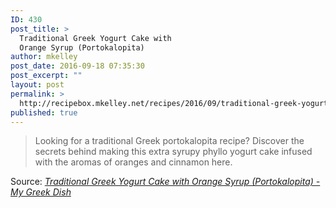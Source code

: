 ```yaml
---
ID: 430
post_title: >
  Traditional Greek Yogurt Cake with
  Orange Syrup (Portokalopita)
author: mkelley
post_date: 2016-09-18 07:35:30
post_excerpt: ""
layout: post
permalink: >
  http://recipebox.mkelley.net/recipes/2016/09/traditional-greek-yogurt-cake/
published: true
---
```

<blockquote>Looking for a traditional Greek portokalopita recipe? Discover the secrets behind making this extra syrupy phyllo yogurt cake infused with the aromas of oranges and cinnamon here.</blockquote>
Source: <em><a href="http://www.mygreekdish.com/recipe/extra-syrupy-greek-yogurt-cake-oranges-portokalopita/">Traditional Greek Yogurt Cake with Orange Syrup (Portokalopita) - My Greek Dish</a></em>